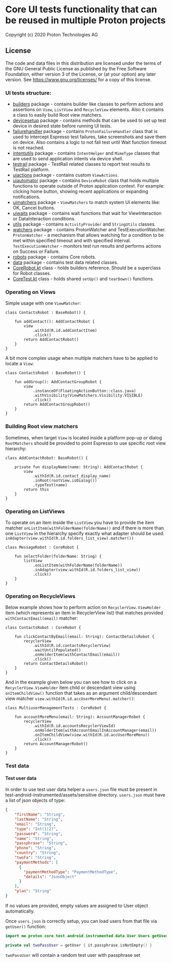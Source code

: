 
# Core UI tests functionality that can be reused in multiple Proton projects

Copyright (c) 2020 Proton Technologies AG

## License

The code and data files in this distribution are licensed under the terms of the GNU General Public License as published by the Free Software Foundation, either version 3 of the License, or (at your option) any later version. See <https://www.gnu.org/licenses/> for a copy of this license.

### UI tests structure:

- [builders](./builders) package - contains builder like classes to perform actions and assertions on `View`, `ListView` and `RecycleView` elements. Also it contains a class to easily build Root view matchers.  
- [devicesetup](./devicesetup) package - contains methods that can be used to set up test device in desired state before running UI tests. 
- [failurehandler](./failurehandler) package - contains `ProtonFailureHandler` class that is used to intercept Espresso test failures, take screenshots and save them on device. Also contains a logic to not fail test until Wait function timeout is not reached.
- [intentutils](./intentutils) package - contains `IntentHelper` and `MimeType` classes that are used to send application intents via device shell.
- [testrail](./testrail) package - TestRail related classes to report test results to TestRail platform.
- [uiactions](./uiactions) package - contains custom `ViewActions`.
- [uiautomator](./uiautomator) package - contains `DeviceRobot` class that holds multiple functions to operate outside of Proton application context. For example: clicking home button, showing recent applications or expanding notifications. 
- [uimatchers](./uimatchers) package - `ViewMatchers` to match system UI elements like: OK, Cancel buttons.
- [uiwaits](./uiwaits) package - contains wait functions that wait for ViewInteraction or DataInteraction conditions.
- [utils](./utils) package - contains `ActivityProvider` and `StringUtils` classes.
- [watchers](./watchers) package - contains ProtonWatcher and TestExecutionWatcher. `ProtonWatcher` - a mechanism that allows watching for a condition to be met within specified timeout and with specified interval. `TestExecutionWatcher` - monitors test run results and performs actions on Success or Failure.
- [robots](./robots) package - contains Core robots.
- [data](./data) package - contains test data related classes.
- [CoreRobot.kt](CoreRobot.kt) class - holds builders reference. Should be a superclass for Robot classes.
- [CoreTest.kt](./CoreTest.kt) class - holds shared `setUp()` and `tearDown()` functions.

### Operating on Views

Simple usage with one `ViewMatcher`:
```
class ContactsRobot : BaseRobot() {

    fun addContact(): AddContactRobot {
        view
            .withId(R.id.addContactItem)
            .click()
        return AddContactRobot()
    }
}
```
A bit more complex usage when multiple matchers have to be applied to locate a `View`:
```
class ContactsRobot : BaseRobot() {

    fun addGroup(): AddContactGroupRobot {
        view
            .instanceOf(FloatingActionButton::class.java)
            .withVisibility(ViewMatchers.Visibility.VISIBLE)
            .click()
        return AddContactGroupRobot()
    }
}
```

### Building Root view matchers
Sometimes, when target `View` is located inside a platform pop-up or dialog `RootMatchers` should be provided to point Espresso to use specific root view hierarchy:
```
class AddContactRobot: BaseRobot() {

    private fun displayName(name: String): AddContactRobot {
        view
            .withId(R.id.contact_display_name)
            .inRoot(rootView.isDialog())
            .typeText(name)
        return this
    }
}
``` 

### Operating on ListViews
To operate on an item inside the `ListView` you have to provide the item matcher `onListItem(withFolderName(folderName))` and if there is more than one `ListView` in the hierarchy specify exactly what adapter should be used: `inAdapter(view.withId(R.id.folders_list_view).matcher())`    

```
class MessageRobot : CoreRobot {

    fun selectFolder(folderName: String) {
        listView
            .onListItem(withFolderName(folderName))
            .inAdapter(view.withId(R.id.folders_list_view))
            .click()
    }
}
```


### Operating on RecycleViews

Below example shows how to perform action on `RecyclerView.ViewHolder` item (which represents an item in RecyclerView list) that matches provided `withContactEmail(email)` matcher:
```
class ContactsRobot : CoreRobot {

    fun clickContactByEmail(email: String): ContactDetailsRobot {
        recyclerView
            .withId(R.id.contactsRecyclerView)
            .waitUntilPopulated()
            .onHolderItem(withContactEmail(email))
            .click()
        return ContactDetailsRobot()
    }
}
```

And in the example given below you can see how to click on a `RecyclerView.ViewHolder` item child or descendant view using `onItemChildView()` function that takes as an argument child/descendant view matcher `view.withId(R.id.accUserMoreMenu).matcher()`:
```
class MultiuserManagementTests : CoreRobot {

    fun accountMoreMenu(email: String): AccountManagerRobot {
        recyclerView
            .withId(R.id.accountsRecyclerViewId)
            .onHolderItem(withAccountEmailInAccountManager(email))
            .onItemChildView(view.withId(R.id.accUserMoreMenu))
            .click()
        return AccountManagerRobot()
    }
}
```

### Test data

#### Test user data

In order to use test user data helper a `users.json` file must be present in test-android-instrumented/assets/sensitive directory. `users.json` must have a list of json objects of type:

```json
{
    "firstName": "String",
    "lastName": "String",
    "email": "String",
    "type": "Int(1|2)",
    "password": "String",
    "name": "String",
    "passphrase": "String",
    "phone": "String",
    "country": "String",
    "twoFa": "String",
    "paymentMethods": [
      {
        "paymentMethodType": "PaymentMethodType",
        "details": "JsonObject"
      }
    ],
    "plan": "String"
}
```

If no values are provided, empty values are assigned to User object automatically. 

Once ```users.json``` is correctly setup, you can load users from that file via ```getUser()``` function:

```kotlin
import me.proton.core.test.android.instrumented.data.User.Users.getUser

private val twoPassUser = getUser { it.passphrase.isNotEmpty() }
```

```twoPassUser``` will contain a random test user with passphrase set
